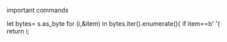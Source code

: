 important commands

let bytes= s.as_byte
for (i,&item) in bytes.iter().enumerate(){
    if item==b' '{
        return i;
